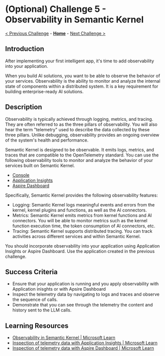 # (Optional) Challenge 5 - Observability in Semantic Kernel

 [< Previous Challenge](./Challenge-04.md) - **[Home](../README.md)** - [Next Challenge >](./Challenge-06.md)
 
## Introduction

After implementing your first intelligent app, it's time to add observability into your application.

When you build AI solutions, you want to be able to observe the behavior of your services. Observability is the ability to monitor and analyze the internal state of components within a distributed system. It is a key requirement for building enterprise-ready AI solutions.

## Description

Observability is typically achieved through logging, metrics, and tracing. They are often referred to as the three pillars of observability. You will also hear the term "telemetry" used to describe the data collected by these three pillars. Unlike debugging, observability provides an ongoing overview of the system's health and performance.

Semantic Kernel is designed to be observable. It emits logs, metrics, and traces that are compatible to the OpenTelemetry standard. 
You can use the following observability tools to monitor and analyze the behavior of your services built on Semantic Kernel.
- [Console](https://learn.microsoft.com/en-us/semantic-kernel/concepts/enterprise-readiness/observability/telemetry-with-console?tabs=Powershell-CreateFile%2CEnvironmentFile&pivots=programming-language-csharp)
- [Application Insights](https://learn.microsoft.com/en-us/semantic-kernel/concepts/enterprise-readiness/observability/telemetry-with-app-insights?tabs=Powershell&pivots=programming-language-csharp)
- [Aspire Dashboard](https://learn.microsoft.com/en-us/semantic-kernel/concepts/enterprise-readiness/observability/telemetry-with-aspire-dashboard?tabs=Powershell&pivots=programming-language-csharp)

Specifically, Semantic Kernel provides the following observability features:
- Logging: Semantic Kernel logs meaningful events and errors from the kernel, kernel plugins and functions, as well as the AI connectors.
- Metrics: Semantic Kernel emits metrics from kernel functions and AI connectors. You will be able to monitor metrics such as the kernel function execution time, the token consumption of AI connectors, etc.
- Tracing: Semantic Kernel supports distributed tracing. You can track activities across different services and within Semantic Kernel.

You should incorporate observability into your application using Application Insights or Aspire Dashboard. Use the application created in the previous challenge.

## Success Criteria
- Ensure that your application is running and you apply observability with Application inisghts or with Apsire Dashboard
- Inspect the telemetry data by navigating to logs and traces and observe the sequence of calls.
- Demonstrate that you can see through the telemetry the content and history sent to the LLM calls.

## Learning Resources
- [Observability in Semantic Kernel | Microsoft Learn](https://learn.microsoft.com/en-us/semantic-kernel/concepts/enterprise-readiness/observability/?pivots=programming-language-csharp)
- [Inspection of telemetry data with Application Insights | Microsoft Learn](https://learn.microsoft.com/en-us/semantic-kernel/concepts/enterprise-readiness/observability/telemetry-with-app-insights?tabs=Powershell&pivots=programming-language-csharp)
- [Inspection of telemetry data with Aspire Dashboard | Microsoft Learn](https://learn.microsoft.com/en-us/semantic-kernel/concepts/enterprise-readiness/observability/telemetry-with-aspire-dashboard?tabs=Powershell&pivots=programming-language-csharp)